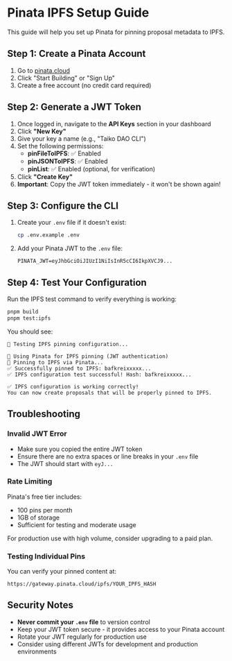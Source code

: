 # Pinata IPFS Setup Guide

This guide will help you set up Pinata for pinning proposal metadata to IPFS.

## Step 1: Create a Pinata Account

1. Go to [pinata.cloud](https://pinata.cloud)
2. Click "Start Building" or "Sign Up"
3. Create a free account (no credit card required)

## Step 2: Generate a JWT Token

1. Once logged in, navigate to the **API Keys** section in your dashboard
2. Click **"New Key"**
3. Give your key a name (e.g., "Taiko DAO CLI")
4. Set the following permissions:
   - **pinFileToIPFS**: ✅ Enabled
   - **pinJSONToIPFS**: ✅ Enabled
   - **pinList**: ✅ Enabled (optional, for verification)
5. Click **"Create Key"**
6. **Important**: Copy the JWT token immediately - it won't be shown again!

## Step 3: Configure the CLI

1. Create your `.env` file if it doesn't exist:
   ```bash
   cp .env.example .env
   ```

2. Add your Pinata JWT to the `.env` file:
   ```
   PINATA_JWT=eyJhbGciOiJIUzI1NiIsInR5cCI6IkpXVCJ9...
   ```

## Step 4: Test Your Configuration

Run the IPFS test command to verify everything is working:

```bash
pnpm build
pnpm test:ipfs
```

You should see:
```
🧪 Testing IPFS pinning configuration...

📌 Using Pinata for IPFS pinning (JWT authentication)
📌 Pinning to IPFS via Pinata...
✅ Successfully pinned to IPFS: bafkreixxxxx...
✅ IPFS configuration test successful! Hash: bafkreixxxxx...

✅ IPFS configuration is working correctly!
You can now create proposals that will be properly pinned to IPFS.
```

## Troubleshooting

### Invalid JWT Error
- Make sure you copied the entire JWT token
- Ensure there are no extra spaces or line breaks in your `.env` file
- The JWT should start with `eyJ...`

### Rate Limiting
Pinata's free tier includes:
- 100 pins per month
- 1GB of storage
- Sufficient for testing and moderate usage

For production use with high volume, consider upgrading to a paid plan.

### Testing Individual Pins
You can verify your pinned content at:
```
https://gateway.pinata.cloud/ipfs/YOUR_IPFS_HASH
```

## Security Notes

- **Never commit your `.env` file** to version control
- Keep your JWT token secure - it provides access to your Pinata account
- Rotate your JWT regularly for production use
- Consider using different JWTs for development and production environments